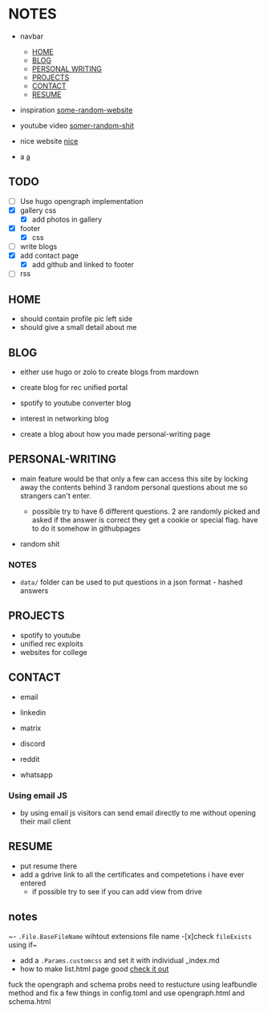 # NOTES

- navbar

  - [HOME](#home)
  - [BLOG](#blog)
  - [PERSONAL WRITING](#personal-writing)
  - [PROJECTS](#projects)
  - [CONTACT](#contact)
  - [RESUME](#resume)

- inspiration [some-random-website](https://hugo-blog-theme.netlify.app/)
- youtube video [somer-random-shit](https://www.youtube.com/watch?v=dLDn_k8GmaU)
- nice website [nice](https://lynnandtonic.com/)
- a [a](https://youtu.be/Xb8i7ytooIM)

## TODO

- [ ] Use hugo opengraph implementation
- [x] gallery css
  - [x] add photos in gallery
- [x] footer
  - [x] css
- [ ] write blogs
- [x] add contact page
  - [x] add github and linked to footer
- [ ] rss

## HOME

- should contain profile pic left side
- should give a small detail about me

## BLOG

- either use hugo or zolo to create blogs from mardown

- create blog for rec unified portal
- spotify to youtube converter blog
- interest in networking blog

- create a blog about how you made personal-writing page

## PERSONAL-WRITING

- main feature would be that only a few can access this site
  by locking away the contents behind 3 random personal questions about me
  so strangers can't enter.

  - possible try to have 6 different questions. 2 are randomly picked and asked
    if the answer is correct they get a cookie
    or special flag. have to do it somehow in githubpages

- random shit

### NOTES

- `data/` folder can be used to put questions in a json format - hashed answers

## PROJECTS

- spotify to youtube
- unified rec exploits
- websites for college

## CONTACT

- email
- linkedin

- matrix

- discord
- reddit
- whatsapp

### Using email JS

- by using email js visitors can send email directly to me without
  opening their mail client

## RESUME

- put resume there
- add a gdrive link to all the certificates and competetions i have ever entered
  - if possible try to see if you can add view from drive

## notes

~- `.File.BaseFileName` wihtout extensions file name -[x]check `fileExists` using if~

- add a `.Params.customcss` and set it with individual \_index.md
- how to make list.html page good [check it out](https://github.com/adityatelange/hugo-PaperMod/blob/54a3c6073518005182f3c3250ddb7e8c0cacd7ad/layouts/_default/list.html)

fuck the opengraph and schema
probs need to restucture using leafbundle method and fix a few things in config.toml and use opengraph.html and schema.html
